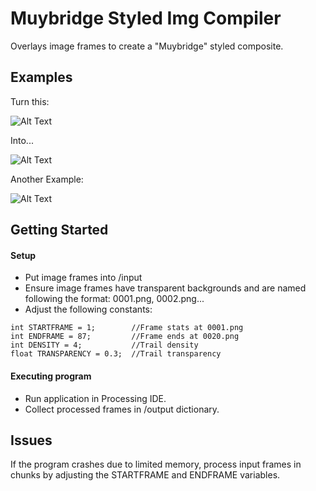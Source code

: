 # Muybridge Styled Img Compiler

Overlays image frames to create a "Muybridge" styled composite.

## Examples

Turn this:

![Alt Text](https://i.imgur.com/5HmCc1k.gif)

Into...

![Alt Text](https://i.imgur.com/aEXImaf.gif)

Another Example:

![Alt Text](https://i.imgur.com/IYfubZ6.gif)

## Getting Started

#### Setup

* Put image frames into /input
* Ensure image frames have transparent backgrounds and are named following the format: 0001.png, 0002.png...
* Adjust the following constants:
```
int STARTFRAME = 1;        //Frame stats at 0001.png
int ENDFRAME = 87;         //Frame ends at 0020.png
int DENSITY = 4;           //Trail density
float TRANSPARENCY = 0.3;  //Trail transparency
```

#### Executing program

* Run application in Processing IDE.
* Collect processed frames in /output dictionary.

## Issues

If the program crashes due to limited memory, process input frames in chunks by adjusting the STARTFRAME and ENDFRAME variables.
